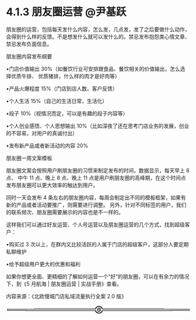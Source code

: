 # 4.1.3 朋友圈运营 @尹基跃

朋友圈的运营，包括每天发什么内容，怎么发，几点发，发了之后要做什么动作，会得到什么样的反馈。不是想发什么就可以发什么的。禁忌发布抱怨类心情⽂章、禁忌发布负⾯信息。

朋友圈内容发布纲要

•门店价值输出 30%（如餐饮行业可安排跟食品、餐饮相关的价值输出，怎么选择优质牛排、 优质猪排，什么样的肉才是好肉等）

•产品火爆程度 15%（门店到店人数、客户反馈）

•个人生活 15%（自己的生活日常，生活化）

•段子 10%（视情况而定，可以是有趣的段子内容等）

•个⼈创业感悟、个⼈思想输出 10%（比如深夜了还在思考门店业务的发展，创业的不容易，对用户的真诚付出）

•发布新产品或者新活动的内容 20%

朋友圈一周文案模板

朋友圈文案会按照用户刷朋友圈的习惯来制定发布的时间，数据显示，每天早上 8 点、 中午 11 点、晚上 8 点、晚上 11 点是用户刷朋友圈的高峰期，在这个时间点发布朋友圈可以更大效率的触达到用户。

同时⼀天会发布 4 条左右的朋友圈内容，每周会制定出不同的模板框架，如果有新的产品或者活动要推广，则需要进行调整。 另外，针对不同标签的用户，我们的联系频次、朋友圈需要展示的内容也是不⼀样的。

这样我们可以通过好友运营、个人号运营以及朋友圈运营的几个方式，找到超级客户：

•购买过 3 次以上，在群内又比较活跃的人属于门店的超级客户，这部分人要定期私聊维护

•给予超级用户更大的优惠和福利

如果你想更全面、更精细的了解如何运营一个“好”的朋友圈，可以在有余力的情况下，到《5 月航海 | 朋友圈运营 | 实战手册》查看。

内容来源：《北欧慢城门店私域流量执行全案 2.0 版》

![](img/70c086163efe63c67f3a76278afd7895.png)